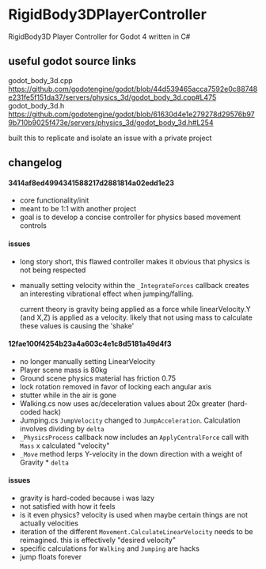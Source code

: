 # RigidBody3DPlayerController
RigidBody3D Player Controller for Godot 4 written in C#

## useful godot source links
godot_body_3d.cpp
https://github.com/godotengine/godot/blob/44d539465acca7592e0c88748e231fe5f151da37/servers/physics_3d/godot_body_3d.cpp#L475
godot_body_3d.h
https://github.com/godotengine/godot/blob/61630d4e1e279278d29576b979b710b9025f473e/servers/physics_3d/godot_body_3d.h#L254

built this to replicate and isolate an issue with a private project

## changelog
#### 3414af8ed4994341588217d2881814a02edd1e23
- core functionality/init
- meant to be 1:1 with another project
- goal is to develop a concise controller for physics based movement controls

#### issues
- long story short, this flawed controller makes it obvious that physics is not being respected
- manually setting velocity within the `_IntegrateForces` callback creates an interesting vibrational effect
  when jumping/falling.

  current theory is gravity being applied as a force while linearVelocity.Y (and X,Z) is applied as a velocity.
  likely that not using mass to calculate these values is causing the 'shake'
  
#### 12fae100f4254b23a4a603c4e1c8d5181a49d4f3
- no longer manually setting LinearVelocity
- Player scene mass is 80kg
- Ground scene physics material has friction 0.75
- lock rotation removed in favor of locking each angular axis
- stutter while in the air is gone
- Walking.cs now uses ac/deceleration values about 20x greater (hard-coded hack)
- Jumping.cs `JumpVelocity` changed to `JumpAcceleration`. Calculation involves dividing by `delta`
- `_PhysicsProcess` callback now includes an `ApplyCentralForce` call with `Mass` x calculated "velocity"
- `_Move` method lerps Y-velocity in the down direction with a weight of Gravity * `delta`

#### issues
- gravity is hard-coded because i was lazy
- not satisfied with how it feels
- is it even physics? velocity is used when maybe certain things are not actually velocities
- iteration of the different `Movement.CalculateLinearVelocity` needs to be reimagined.
  this is effectively "desired velocity"
- specific calculations for `Walking` and `Jumping` are hacks
- jump floats forever
